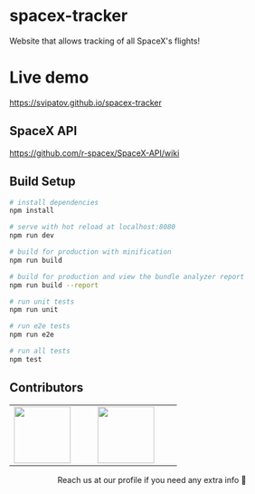 # spacex-tracker

Website that allows tracking of all SpaceX's flights!

# Live demo

https://svipatov.github.io/spacex-tracker

## SpaceX API

https://github.com/r-spacex/SpaceX-API/wiki

## Build Setup

```bash
# install dependencies
npm install

# serve with hot reload at localhost:8080
npm run dev

# build for production with minification
npm run build

# build for production and view the bundle analyzer report
npm run build --report

# run unit tests
npm run unit

# run e2e tests
npm run e2e

# run all tests
npm test
```

## Contributors

<table align="center">
  <tr><td>
    <a href="https://github.com/svipatov" style="width: 100px; height: 100px; border-radius: 50%; overflow: hidden">
      <img width="100" height="100" src="https://ca.slack-edge.com/T02A2SS1Q-U0D3XNSBV-4996d5302794-512"/>
    </a>
  </td>
  <td>
    <a href="https://github.com/rafaelramalho19" style="width: 100px; height: 100px; border-radius: 50%; overflow: hidden; margin: 8px 32px">
      <img width="100" height="100" src="https://ca.slack-edge.com/T02A2SS1Q-U8M1V6268-2ae15ce18b71-512"/>
    </a>
  </td></tr>
</table>

<center style="text-align: center">Reach us at our profile if you need any extra info 🎩</center>
